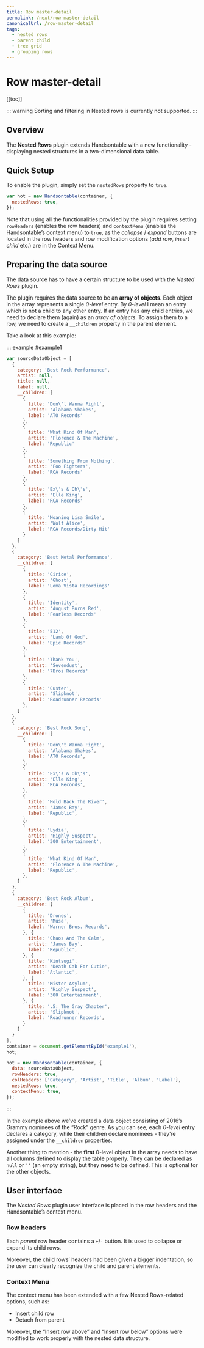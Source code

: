 ```yaml
---
title: Row master-detail
permalink: /next/row-master-detail
canonicalUrl: /row-master-detail
tags:
  - nested rows
  - parent child
  - tree grid
  - grouping rows
---
```


# Row master-detail

[[toc]]

::: warning
Sorting and filtering in Nested rows is currently not supported.
:::

## Overview

The **Nested Rows** plugin extends Handsontable with a new functionality - displaying nested structures in a two-dimensional data table.

## Quick Setup

To enable the plugin, simply set the `nestedRows` property to `true`.

```js
var hot = new Handsontable(container, {
  nestedRows: true,
});
```

Note that using all the functionalities provided by the plugin requires setting `rowHeaders` (enables the row headers) and `contextMenu` (enables the Handsontable’s context menu) to `true`, as the _collapse_ / _expand_ buttons are located in the row headers and row modification options (_add row_, _insert child_ etc.) are in the Context Menu.

## Preparing the data source

The data source has to have a certain structure to be used with the _Nested Rows_ plugin.

The plugin requires the data source to be an **array of objects**. Each object in the array represents a single _0-level_ entry. By _0-level_ I mean an entry which is not a child to any other entry.
If an entry has any child entries, we need to declare them (again) as an _array of objects_. To assign them to a row, we need to create a `__children` property in the parent element.

Take a look at this example:

::: example #example1
```js
var sourceDataObject = [
  {
    category: 'Best Rock Performance',
    artist: null,
    title: null,
    label: null,
    __children: [
      {
        title: 'Don\'t Wanna Fight',
        artist: 'Alabama Shakes',
        label: 'ATO Records'
      },
      {
        title: 'What Kind Of Man',
        artist: 'Florence & The Machine',
        label: 'Republic'
      },
      {
        title: 'Something From Nothing',
        artist: 'Foo Fighters',
        label: 'RCA Records'
      },
      {
        title: 'Ex\'s & Oh\'s',
        artist: 'Elle King',
        label: 'RCA Records'
      },
      {
        title: 'Moaning Lisa Smile',
        artist: 'Wolf Alice',
        label: 'RCA Records/Dirty Hit'
      }
    ]
  },
  {
    category: 'Best Metal Performance',
    __children: [
      {
        title: 'Cirice',
        artist: 'Ghost',
        label: 'Loma Vista Recordings'
      },
      {
        title: 'Identity',
        artist: 'August Burns Red',
        label: 'Fearless Records'
      },
      {
        title: '512',
        artist: 'Lamb Of God',
        label: 'Epic Records'
      },
      {
        title: 'Thank You',
        artist: 'Sevendust',
        label: '7Bros Records'
      },
      {
        title: 'Custer',
        artist: 'Slipknot',
        label: 'Roadrunner Records'
      },
    ]
  },
  {
    category: 'Best Rock Song',
    __children: [
      {
        title: 'Don\'t Wanna Fight',
        artist: 'Alabama Shakes',
        label: 'ATO Records',
      },
      {
        title: 'Ex\'s & Oh\'s',
        artist: 'Elle King',
        label: 'RCA Records',
      },
      {
        title: 'Hold Back The River',
        artist: 'James Bay',
        label: 'Republic',
      },
      {
        title: 'Lydia',
        artist: 'Highly Suspect',
        label: '300 Entertainment',
      },
      {
        title: 'What Kind Of Man',
        artist: 'Florence & The Machine',
        label: 'Republic',
      },
    ]
  },
  {
    category: 'Best Rock Album',
    __children: [
      {
        title: 'Drones',
        artist: 'Muse',
        label: 'Warner Bros. Records',
      }, {
        title: 'Chaos And The Calm',
        artist: 'James Bay',
        label: 'Republic',
      }, {
        title: 'Kintsugi',
        artist: 'Death Cab For Cutie',
        label: 'Atlantic',
      }, {
        title: 'Mister Asylum',
        artist: 'Highly Suspect',
        label: '300 Entertainment',
      }, {
        title: '.5: The Gray Chapter',
        artist: 'Slipknot',
        label: 'Roadrunner Records',
      }
    ]
  }
],
container = document.getElementById('example1'),
hot;

hot = new Handsontable(container, {
  data: sourceDataObject,
  rowHeaders: true,
  colHeaders: ['Category', 'Artist', 'Title', 'Album', 'Label'],
  nestedRows: true,
  contextMenu: true,
});
```
:::

In the example above we’ve created a data object consisting of 2016’s Grammy nominees of the “Rock” genre. As you can see, each _0-level_ entry declares a category, while their children declare nominees - they’re assigned under the `__children` properties.

Another thing to mention - the **first** 0-level object in the array needs to have all columns defined to display the table properly. They can be declared as `null` or `''` (an empty string), but they need to be defined. This is optional for the other objects.

## User interface

The _Nested Rows_ plugin user interface is placed in the row headers and the Handsontable’s context menu.

### Row headers

Each _parent_ row header contains a `+`/`-` button. It is used to collapse or expand its child rows.

Moreover, the child rows’ headers had been given a bigger indentation, so the user can clearly recognize the child and parent elements.

### Context Menu

The context menu has been extended with a few Nested Rows-related options, such as:

* Insert child row
* Detach from parent

Moreover, the “Insert row above” and “Insert row below” options were modified to work properly with the nested data structure.
